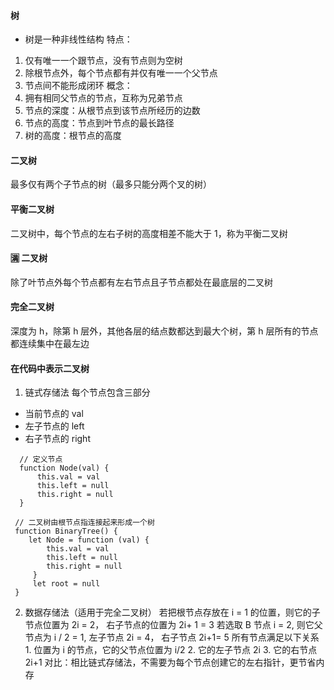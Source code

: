 #### 树

-   树是一种非线性结构
    特点：

1. 仅有唯一一个跟节点，没有节点则为空树
2. 除根节点外，每个节点都有并仅有唯一一个父节点
3. 节点间不能形成闭环
   概念：
4. 拥有相同父节点的节点，互称为兄弟节点
5. 节点的深度：从根节点到该节点所经历的边数
6. 节点的高度：节点到叶节点的最长路径
7. 树的高度：根节点的高度

#### 二叉树

最多仅有两个子节点的树（最多只能分两个叉的树）

#### 平衡二叉树

二叉树中，每个节点的左右子树的高度相差不能大于 1，称为平衡二叉树

#### 🈵️ 二叉树

除了叶节点外每个节点都有左右节点且子节点都处在最底层的二叉树

#### 完全二叉树

深度为 h，除第 h 层外，其他各层的结点数都达到最大个树，第 h 层所有的节点都连续集中在最左边

#### 在代码中表示二叉树

1. 链式存储法
   每个节点包含三部分

-   当前节点的 val
-   左子节点的 left
-   右子节点的 right

```
  // 定义节点
  function Node(val) {
      this.val = val
      this.left = null
      this.right = null
  }
```

```
 // 二叉树由根节点指连接起来形成一个树
 function BinaryTree() {
    let Node = function (val) {
        this.val = val
        this.left = null
        this.right = null
     }
     let root = null
 }
```

2. 数据存储法（适用于完全二叉树）
   若把根节点存放在 i = 1 的位置，则它的子节点位置为 2i = 2， 右子节点的位置为 2i+ 1 = 3
   若选取 B 节点 i = 2, 则它父节点为 i / 2 = 1, 左子节点 2i = 4， 右子节点 2i+1= 5
   所有节点满足以下关系 1. 位置为 i 的节点，它的父节点位置为 i/2 2. 它的左子节点 2i 3. 它的右节点 2i+1
   对比：相比链式存储法，不需要为每个节点创建它的左右指针，更节省内存
